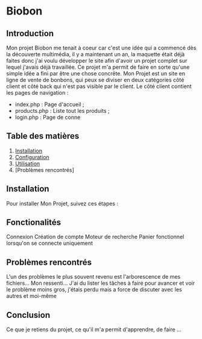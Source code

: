 # Biobon

## Introduction

Mon projet Biobon me tenait à coeur car c'est une idée qui a commencé dès la découverte multimédia, il y a maintenant un an, la maquette était déjà faites donc j'ai voulu développer le site afin d'avoir un projet complet sur lequel j'avais déjà travaillée. 
Ce projet m'a permit de faire en sorte qu'une simple idée a fini par être une chose concrête.
Mon Projet est un site en ligne de vente de bonbons, qui peux se diviser en deux catégories côté client et côté back qui n'est pas visible par le client.
Le côté client contient les pages de navigation :

* index.php    : Page d'accueil ;
* products.php : Liste tout les produits ;
* login.php    : Page de conne


## Table des matières

1. [Installation](#installation)
2. [Configuration](#configuration)
3. [Utilisation](#utilisation)
4. [Problèmes rencontrés]

## Installation

Pour installer Mon Projet, suivez ces étapes :

## Fonctionalités

Connexion
Création de compte
Moteur de recherche
Panier fonctionnel lorsqu'on se connecte uniquement


## Problèmes rencontrés

L'un des problèmes le plus souvent revenu est l'arborescence de mes fichiers...
Mon ressenti...
J'ai du lister les tâches à faire pour avancer et voir le problème moins gros, j'étais perdu mais a force de discuter avec les autres et moi-même 


## Conclusion

Ce que je retiens du projet, ce qu'il m'a permit d'apprendre, de faire ...

